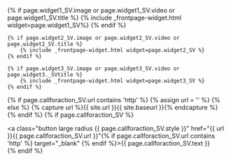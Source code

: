 <div class="row t60">
	{% if page.widget1_SV.image or page.widget1_SV.video or page.widget1_SV.title %}
		{% include _frontpage-widget.html widget=page.widget1_SV%}
	{% endif %}

	{% if page.widget2_SV.image or page.widget2_SV.video or page.widget2_SV.title %}
		{% include _frontpage-widget.html widget=page.widget2_SV %}
	{% endif %}

	{% if page.widget3_SV.image or page.widget3_SV.video or page.widget3._SVtitle %}
		{% include _frontpage-widget.html widget=page.widget3_SV %}
	{% endif %}
</div><!-- /.row -->

<div>

{% if page.callforaction_SV.url contains 'http' %}
{% assign url = '' %}
{% else %}
{% capture url %}{{ site.url }}{{ site.baseurl }}{% endcapture %}
{% endif %}
{% if page.callforaction_SV %}
    <div class="row t60 b60">
        <div class="small-12 text-center columns">
            <a class="button large radius {{ page.callforaction_SV.style }}" href="{{ url }}{{ page.callforaction_SV.url }}"{% if page.callforaction_SV.url contains 'http' %} target="_blank" {% endif %}>{{ page.callforaction_SV.text }}</a>
        </div><!-- /.small-12.columns -->
    </div><!-- /.row -->
{% endif %}
</div>


